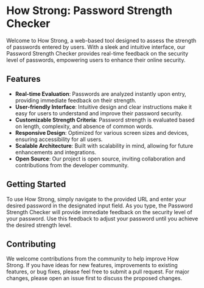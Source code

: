 # How Strong: Password Strength Checker

Welcome to How Strong, a web-based tool designed to assess the strength of passwords entered by users. With a sleek and intuitive interface, our Password Strength Checker provides real-time feedback on the security level of passwords, empowering users to enhance their online security.

## Features

- **Real-time Evaluation**: Passwords are analyzed instantly upon entry, providing immediate feedback on their strength.
- **User-friendly Interface**: Intuitive design and clear instructions make it easy for users to understand and improve their password security.
- **Customizable Strength Criteria**: Password strength is evaluated based on length, complexity, and absence of common words.
- **Responsive Design**: Optimized for various screen sizes and devices, ensuring accessibility for all users.
- **Scalable Architecture**: Built with scalability in mind, allowing for future enhancements and integrations.
- **Open Source**: Our project is open source, inviting collaboration and contributions from the developer community.

## Getting Started

To use How Strong, simply navigate to the provided URL and enter your desired password in the designated input field. As you type, the Password Strength Checker will provide immediate feedback on the security level of your password. Use this feedback to adjust your password until you achieve the desired strength level.

## Contributing

We welcome contributions from the community to help improve How Strong. If you have ideas for new features, improvements to existing features, or bug fixes, please feel free to submit a pull request. For major changes, please open an issue first to discuss the proposed changes.
